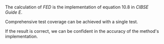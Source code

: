 The calculation of $FED$ is the implementation of equation
10.8 in _CIBSE Guide E_.

Comprehensive test coverage can be achieved with a single test.

If the result is correct, we can be confident in
the accuracy of the method's implementation.
